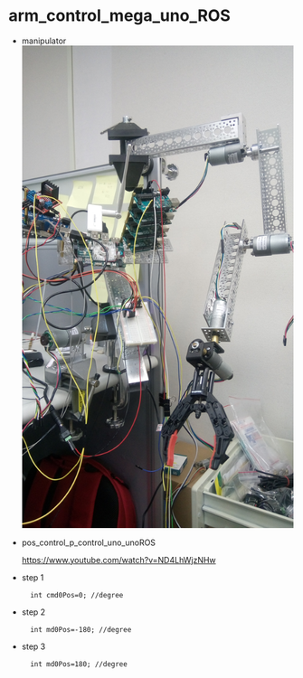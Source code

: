 # arm_control_mega_uno_ROS

* manipulator
![](https://github.com/ChingHengWang/arm_control_mega_uno_ROS/blob/master/pos_control_uno_mega2560/DSC_0106.JPG)
 

* pos_control_p_control_uno_unoROS

  https://www.youtube.com/watch?v=ND4LhWjzNHw

* step 1

		int cmd0Pos=0; //degree
* step 2

		int md0Pos=-180; //degree
* step 3

		int md0Pos=180; //degree

